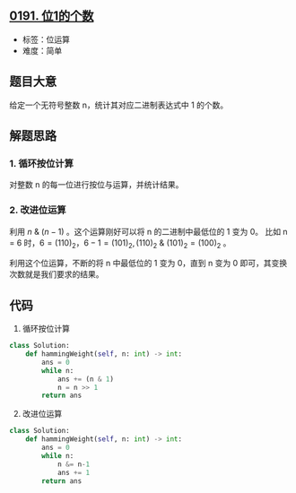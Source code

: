 ## [0191. 位1的个数](https://leetcode-cn.com/problems/number-of-1-bits/)

- 标签：位运算
- 难度：简单

## 题目大意

给定一个无符号整数 n，统计其对应二进制表达式中 1 的个数。

## 解题思路

### 1. 循环按位计算

对整数 n 的每一位进行按位与运算，并统计结果。

### 2. 改进位运算

利用 $n~\&~(n-1)$ 。这个运算刚好可以将 n 的二进制中最低位的 1 变为 0。 比如 n = 6 时，$6 = (110)_2，6-1 = (101)_2, (110)_2~\&~(101)_2 = (100)_2$ 。

利用这个位运算，不断的将 n 中最低位的 1 变为 0，直到 n 变为 0 即可，其变换次数就是我们要求的结果。

## 代码

1. 循环按位计算

```Python
class Solution:
    def hammingWeight(self, n: int) -> int:
        ans = 0
        while n:
            ans += (n & 1)
            n = n >> 1
        return ans
```

2. 改进位运算

```Python
class Solution:
    def hammingWeight(self, n: int) -> int:
        ans = 0
        while n:
            n &= n-1
            ans += 1
        return ans
```

